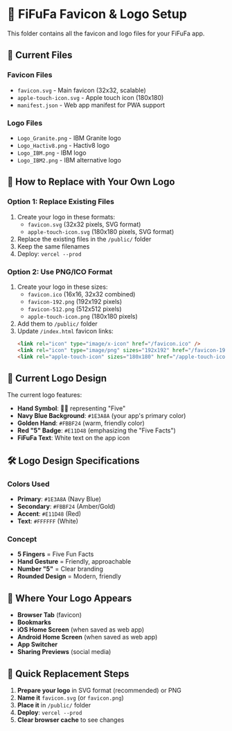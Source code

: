# 🎨 FiFuFa Favicon & Logo Setup

This folder contains all the favicon and logo files for your FiFuFa app.

## 📁 Current Files

### Favicon Files
- `favicon.svg` - Main favicon (32x32, scalable)
- `apple-touch-icon.svg` - Apple touch icon (180x180) 
- `manifest.json` - Web app manifest for PWA support

### Logo Files  
- `Logo_Granite.png` - IBM Granite logo
- `Logo_Hactiv8.png` - Hactiv8 logo
- `Logo_IBM.png` - IBM logo
- `Logo_IBM2.png` - IBM alternative logo

## 🔄 How to Replace with Your Own Logo

### Option 1: Replace Existing Files
1. Create your logo in these formats:
   - `favicon.svg` (32x32 pixels, SVG format)
   - `apple-touch-icon.svg` (180x180 pixels, SVG format)
2. Replace the existing files in the `/public/` folder
3. Keep the same filenames
4. Deploy: `vercel --prod`

### Option 2: Use PNG/ICO Format
1. Create your logo in these sizes:
   - `favicon.ico` (16x16, 32x32 combined)
   - `favicon-192.png` (192x192 pixels)
   - `favicon-512.png` (512x512 pixels)
   - `apple-touch-icon.png` (180x180 pixels)
2. Add them to `/public/` folder
3. Update `/index.html` favicon links:
   ```html
   <link rel="icon" type="image/x-icon" href="/favicon.ico" />
   <link rel="icon" type="image/png" sizes="192x192" href="/favicon-192.png" />
   <link rel="apple-touch-icon" sizes="180x180" href="/apple-touch-icon.png" />
   ```

## 🎨 Current Logo Design

The current logo features:
- **Hand Symbol**: 🖐🏻 representing "Five" 
- **Navy Blue Background**: `#1E3A8A` (your app's primary color)
- **Golden Hand**: `#FBBF24` (warm, friendly color)
- **Red "5" Badge**: `#E11D48` (emphasizing the "Five Facts")
- **FiFuFa Text**: White text on the app icon

## 🛠 Logo Design Specifications

### Colors Used
- **Primary**: `#1E3A8A` (Navy Blue)
- **Secondary**: `#FBBF24` (Amber/Gold) 
- **Accent**: `#E11D48` (Red)
- **Text**: `#FFFFFF` (White)

### Concept
- **5 Fingers** = Five Fun Facts
- **Hand Gesture** = Friendly, approachable
- **Number "5"** = Clear branding
- **Rounded Design** = Modern, friendly

## 📱 Where Your Logo Appears

- **Browser Tab** (favicon)
- **Bookmarks**
- **iOS Home Screen** (when saved as web app)
- **Android Home Screen** (when saved as web app)
- **App Switcher**
- **Sharing Previews** (social media)

## 🚀 Quick Replacement Steps

1. **Prepare your logo** in SVG format (recommended) or PNG
2. **Name it** `favicon.svg` (or `favicon.png`)
3. **Place it** in `/public/` folder
4. **Deploy**: `vercel --prod`
5. **Clear browser cache** to see changes
